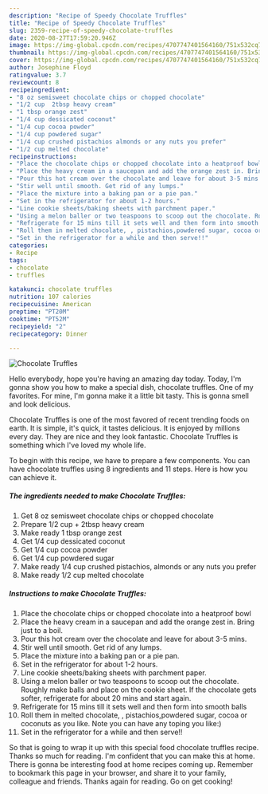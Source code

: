 ```yaml
---
description: "Recipe of Speedy Chocolate Truffles"
title: "Recipe of Speedy Chocolate Truffles"
slug: 2359-recipe-of-speedy-chocolate-truffles
date: 2020-08-27T17:59:20.946Z
image: https://img-global.cpcdn.com/recipes/4707747401564160/751x532cq70/chocolate-truffles-recipe-main-photo.jpg
thumbnail: https://img-global.cpcdn.com/recipes/4707747401564160/751x532cq70/chocolate-truffles-recipe-main-photo.jpg
cover: https://img-global.cpcdn.com/recipes/4707747401564160/751x532cq70/chocolate-truffles-recipe-main-photo.jpg
author: Josephine Floyd
ratingvalue: 3.7
reviewcount: 8
recipeingredient:
- "8 oz semisweet chocolate chips or chopped chocolate"
- "1/2 cup  2tbsp heavy cream"
- "1 tbsp orange zest"
- "1/4 cup dessicated coconut"
- "1/4 cup cocoa powder"
- "1/4 cup powdered sugar"
- "1/4 cup crushed pistachios almonds or any nuts you prefer"
- "1/2 cup melted chocolate"
recipeinstructions:
- "Place the chocolate chips or chopped chocolate into a heatproof bowl"
- "Place the heavy cream in a saucepan and add the orange zest in. Bring just to a boil."
- "Pour this hot cream over the chocolate and leave for about 3-5 mins."
- "Stir well until smooth. Get rid of any lumps."
- "Place the mixture into a baking pan or a pie pan."
- "Set in the refrigerator for about 1-2 hours."
- "Line cookie sheets/baking sheets with parchment paper."
- "Using a melon baller or two teaspoons to scoop out the chocolate. Roughly make balls and place on the cookie sheet. If the chocolate gets softer, refrigerate for about 20 mins and start again."
- "Refrigerate for 15 mins till it sets well and then form into smooth balls"
- "Roll them in melted chocolate, , pistachios,powdered sugar, cocoa or coconuts as you like.                            Note you can have any toping you like:)"
- "Set in the refrigerator for a while and then serve!!"
categories:
- Recipe
tags:
- chocolate
- truffles

katakunci: chocolate truffles 
nutrition: 107 calories
recipecuisine: American
preptime: "PT20M"
cooktime: "PT52M"
recipeyield: "2"
recipecategory: Dinner

---
```



![Chocolate Truffles](https://img-global.cpcdn.com/recipes/4707747401564160/751x532cq70/chocolate-truffles-recipe-main-photo.jpg)

Hello everybody, hope you're having an amazing day today. Today, I'm gonna show you how to make a special dish, chocolate truffles. One of my favorites. For mine, I'm gonna make it a little bit tasty. This is gonna smell and look delicious.



Chocolate Truffles is one of the most favored of recent trending foods on earth. It is simple, it's quick, it tastes delicious. It is enjoyed by millions every day. They are nice and they look fantastic. Chocolate Truffles is something which I've loved my whole life.


To begin with this recipe, we have to prepare a few components. You can have chocolate truffles using 8 ingredients and 11 steps. Here is how you can achieve it.

<!--inarticleads1-->

##### The ingredients needed to make Chocolate Truffles:

1. Get 8 oz semisweet chocolate chips or chopped chocolate
1. Prepare 1/2 cup + 2tbsp heavy cream
1. Make ready 1 tbsp orange zest
1. Get 1/4 cup dessicated coconut
1. Get 1/4 cup cocoa powder
1. Get 1/4 cup powdered sugar
1. Make ready 1/4 cup crushed pistachios, almonds or any nuts you prefer
1. Make ready 1/2 cup melted chocolate




<!--inarticleads2-->

##### Instructions to make Chocolate Truffles:

1. Place the chocolate chips or chopped chocolate into a heatproof bowl
1. Place the heavy cream in a saucepan and add the orange zest in. Bring just to a boil.
1. Pour this hot cream over the chocolate and leave for about 3-5 mins.
1. Stir well until smooth. Get rid of any lumps.
1. Place the mixture into a baking pan or a pie pan.
1. Set in the refrigerator for about 1-2 hours.
1. Line cookie sheets/baking sheets with parchment paper.
1. Using a melon baller or two teaspoons to scoop out the chocolate. Roughly make balls and place on the cookie sheet. If the chocolate gets softer, refrigerate for about 20 mins and start again.
1. Refrigerate for 15 mins till it sets well and then form into smooth balls
1. Roll them in melted chocolate, , pistachios,powdered sugar, cocoa or coconuts as you like.                            Note you can have any toping you like:)
1. Set in the refrigerator for a while and then serve!!




So that is going to wrap it up with this special food chocolate truffles recipe. Thanks so much for reading. I'm confident that you can make this at home. There is gonna be interesting food at home recipes coming up. Remember to bookmark this page in your browser, and share it to your family, colleague and friends. Thanks again for reading. Go on get cooking!

